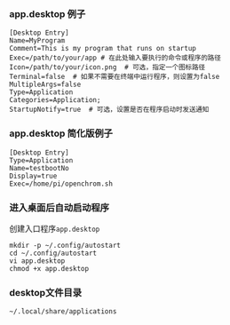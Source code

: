 ### app.desktop 例子
```desktop
[Desktop Entry]
Name=MyProgram
Comment=This is my program that runs on startup
Exec=/path/to/your/app # 在此处输入要执行的命令或程序的路径
Icon=/path/to/your/icon.png  # 可选，指定一个图标路径
Terminal=false  # 如果不需要在终端中运行程序，则设置为false
MultipleArgs=false
Type=Application
Categories=Application;
StartupNotify=true  # 可选，设置是否在程序启动时发送通知
```

### app.desktop 简化版例子
```desktop
[Desktop Entry]
Type=Application
Name=testbootNo
Display=true
Exec=/home/pi/openchrom.sh
```

### 进入桌面后自动启动程序

创建入口程序```app.desktop```
```shell
mkdir -p ~/.config/autostart
cd ~/.config/autostart
vi app.desktop
chmod +x app.desktop
```

### desktop文件目录
```shell
~/.local/share/applications
```